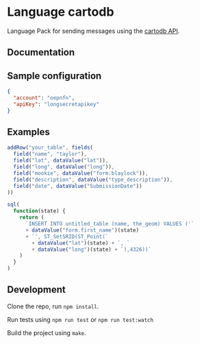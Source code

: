 Language cartodb
==============

Language Pack for sending messages using the [cartodb API](http://docs.cartodb.com/cartodb-platform/sql-api/).

Documentation
-------------

## Sample configuration

```json
{
  "account": "oepnfn",
  "apiKey": "longsecretapikey"
}
```

## Examples

```js
addRow("your_table", fields(
  field("name", "taylor"),
  field("lat", dataValue("lat")),
  field("long", dataValue("long")),
  field("mookie", dataValue("form.blaylock")),
  field("description", dataValue("type_description")),
  field("date", dataValue("SubmissionDate"))
))
```

```js
sql(
  function(state) {
    return (
      `INSERT INTO untitled_table (name, the_geom) VALUES ('`
      + dataValue("form.first_name")(state)
      + `', ST_SetSRID(ST_Point(`
        + dataValue("lat")(state) + `, `
        + dataValue("long")(state) + `),4326))`
    )
  }
)
```

Development
-----------

Clone the repo, run `npm install`.

Run tests using `npm run test` or `npm run test:watch`

Build the project using `make`.
